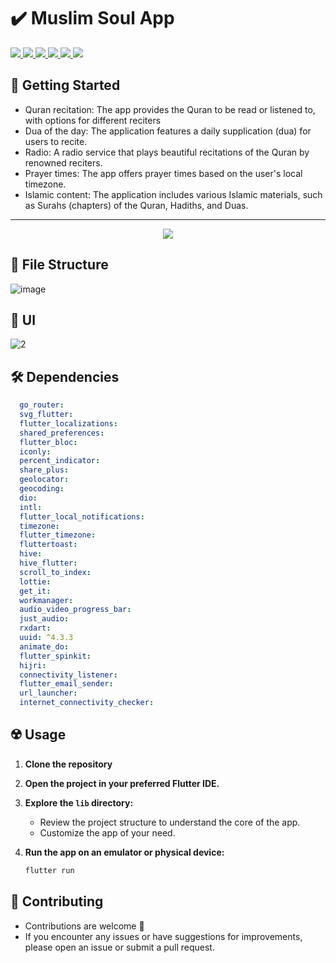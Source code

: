# ✔️ Muslim Soul App

<div align="start">
     <a href="https://api.visitorbadge.io/api/visitors?path=Up-To-Do-App&label=People%20who%20visited%20this%20page&countColor=%23263759" target="_blank">
        <img src="https://api.visitorbadge.io/api/visitors?path=Up-To-Do-App&label=People%20who%20visited%20this%20page&countColor=%23263759" target="_blank" />
    </a>
    <a href="https://www.linkedin.com/in/ammar-ageeza-9031891b8/" target="_blank">
        <img src="https://img.shields.io/badge/LinkedIn-0077B5?style=for-the-badge&logo=linkedin&logoColor=white" target="_blank" />
    </a>
  <a href="mailto:ammarfathy516@gmail.com">
    <img src="https://img.shields.io/badge/Gmail-333333?style=for-the-badge&logo=gmail&logoColor=red" />
  </a>
    <a href="https://youtube.com/@ammarageeza91?si=bHNizIHn9dIL3jX7">
    <img src="https://img.shields.io/badge/Youtube-red?style=for-the-badge&logo=youtube&logoColor=white" />
  </a>
     <a href="https://mostaql.com/u/ammarageeza/portfolio">
    <img src="https://img.shields.io/badge/Portfolio-0077B5?style=for-the-badge&logoColor=white" />
  </a>
     </a>
     <a href="https://t.me/ammarageeza">
    <img src="https://img.shields.io/badge/Telegram-0077B5?style=for-the-badge&logo=telegram&logoColor=white" />
  </a>
</div>

## 🚀 Getting Started

- Quran recitation: The app provides the Quran to be read or listened to, with options for different reciters
- Dua of the day: The application features a daily supplication (dua) for users to recite.
- Radio: A radio service that plays beautiful recitations of the Quran by renowned reciters.
- Prayer times: The app offers prayer times based on the user's local timezone.
- Islamic content: The application includes various Islamic materials, such as Surahs (chapters) of the Quran, Hadiths, and Duas.

<hr>
<p align= "center">
     <img  src="https://github.com/ibrahim-59/muslim_soul/assets/116106936/f67d5c0f-9930-4d66-b40b-97ab44d9dbf0">


## 📁 File Structure

![image](https://github.com/AmmarAgeeza/Up-To-Do-App/assets/72443818/6bf5b32f-abb6-4a88-b96c-e67133dc7618)

## 📱 UI

![2](https://github.com/ibrahim-59/muslim_soul/assets/116106936/3272dfd9-59b3-44f6-97da-c3a579824d34)


## 🛠 Dependencies

```pubspec.yaml
  go_router: 
  svg_flutter: 
  flutter_localizations:
  shared_preferences: 
  flutter_bloc: 
  iconly: 
  percent_indicator: 
  share_plus: 
  geolocator: 
  geocoding: 
  dio: 
  intl: 
  flutter_local_notifications: 
  timezone:
  flutter_timezone: 
  fluttertoast:
  hive:
  hive_flutter:
  scroll_to_index: 
  lottie: 
  get_it: 
  workmanager: 
  audio_video_progress_bar: 
  just_audio: 
  rxdart: 
  uuid: ^4.3.3
  animate_do:  
  flutter_spinkit: 
  hijri: 
  connectivity_listener: 
  flutter_email_sender: 
  url_launcher: 
  internet_connectivity_checker: 
```

## ☢️ Usage

1. **Clone the repository**

2. **Open the project in your preferred Flutter IDE.**

3. **Explore the `lib` directory:**

    - Review the project structure to understand the core of the app.
    - Customize the app of your need.

4. **Run the app on an emulator or physical device:**

    ```bash
    flutter run
    ```

## 🚨 Contributing

- Contributions are welcome 💜
- If you encounter any issues or have suggestions for improvements, please open an issue or submit a pull request.

